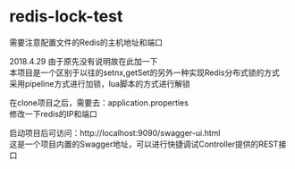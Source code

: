 # redis-lock-test
需要注意配置文件的Redis的主机地址和端口

2018.4.29 由于原先没有说明故在此加一下<br> 
本项目是一个区别于以往的setnx,getSet的另外一种实现Redis分布式锁的方式<br> 
采用pipeline方式进行加锁，lua脚本的方式进行解锁<br> 

在clone项目之后，需要去：application.properties <br> 
修改一下redis的IP和端口<br> 

启动项目后可访问：http://localhost:9090/swagger-ui.html<br> 
这是一个项目内置的Swagger地址，可以进行快捷调试Controller提供的REST接口<br> 
